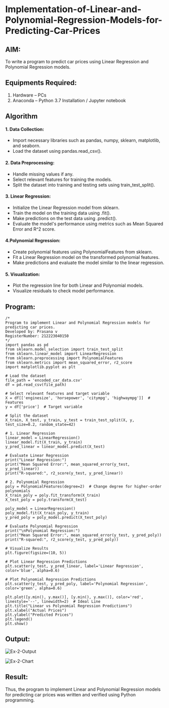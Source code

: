 # Implementation-of-Linear-and-Polynomial-Regression-Models-for-Predicting-Car-Prices

## AIM:
To write a program to predict car prices using Linear Regression and Polynomial Regression models.

## Equipments Required:
1. Hardware – PCs
2. Anaconda – Python 3.7 Installation / Jupyter notebook

## Algorithm
#### 1. Data Collection:
* Import necessary libraries such as pandas, numpy, sklearn, matplotlib, and seaborn.
* Load the dataset using pandas.read_csv().

#### 2. Data Preprocessing:

* Handle missing values if any.
* Select relevant features for training the models.
* Split the dataset into training and testing sets using train_test_split().

#### 3. Linear Regression:

* Initialize the Linear Regression model from sklearn.
* Train the model on the training data using .fit().
* Make predictions on the test data using .predict().
* Evaluate the model's performance using metrics such as Mean Squared Error and R^2 score.

#### 4.Polynomial Regression:

* Create polynomial features using PolynomialFeatures from sklearn.
* Fit a Linear Regression model on the transformed polynomial features.
* Make predictions and evaluate the model similar to the linear regression.

#### 5. Visualization:

* Plot the regression line for both Linear and Polynomial models.
* Visualize residuals to check model performance.
## Program:
```
/*
Program to implement Linear and Polynomial Regression models for predicting car prices.
Developed by: Prasana v
RegisterNumber: 212223040150
*/
import pandas as pd
from sklearn.model_selection import train_test_split
from sklearn.linear_model import LinearRegression
from sklearn.preprocessing import PolynomialFeatures
from sklearn.metrics import mean_squared_error, r2_score
import matplotlib.pyplot as plt

# Load the dataset
file_path = 'encoded_car_data.csv'
df = pd.read_csv(file_path)

# Select relevant features and target variable
X = df[['enginesize', 'horsepower', 'citympg', 'highwaympg']]  # Features
y = df['price']  # Target variable

# Split the dataset
X_train, X_test, y_train, y_test = train_test_split(X, y, test_size=0.2, random_state=42)

# 1. Linear Regression
linear_model = LinearRegression()
linear_model.fit(X_train, y_train)
y_pred_linear = linear_model.predict(X_test)

# Evaluate Linear Regression
print("Linear Regression:")
print("Mean Squared Error:", mean_squared_error(y_test, y_pred_linear))
print("R-squared:", r2_score(y_test, y_pred_linear))

# 2. Polynomial Regression
poly = PolynomialFeatures(degree=2)  # Change degree for higher-order polynomials
X_train_poly = poly.fit_transform(X_train)
X_test_poly = poly.transform(X_test)

poly_model = LinearRegression()
poly_model.fit(X_train_poly, y_train)
y_pred_poly = poly_model.predict(X_test_poly)

# Evaluate Polynomial Regression
print("\nPolynomial Regression:")
print("Mean Squared Error:", mean_squared_error(y_test, y_pred_poly))
print("R-squared:", r2_score(y_test, y_pred_poly))

# Visualize Results
plt.figure(figsize=(10, 5))

# Plot Linear Regression Predictions
plt.scatter(y_test, y_pred_linear, label='Linear Regression', color='blue', alpha=0.6)

# Plot Polynomial Regression Predictions
plt.scatter(y_test, y_pred_poly, label='Polynomial Regression', color='green', alpha=0.6)

plt.plot([y.min(), y.max()], [y.min(), y.max()], color='red', linestyle='--', linewidth=2)  # Ideal Line
plt.title("Linear vs Polynomial Regression Predictions")
plt.xlabel("Actual Prices")
plt.ylabel("Predicted Prices")
plt.legend()
plt.show()
```
## Output:

![Ex-2-Output](https://github.com/user-attachments/assets/d456b740-34a8-4f34-89b0-49a973c4fe6b)

![Ex-2-Chart](https://github.com/user-attachments/assets/cf8ac753-6ef2-4c90-8405-bb6ceb53a479)




## Result:
Thus, the program to implement Linear and Polynomial Regression models for predicting car prices was written and verified using Python programming.

